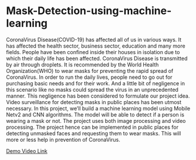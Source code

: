 # Mask-Detection-using-machine-learning

CoronaVirus Disease(COVID-19) has affected all of us in various ways. It has affected the health sector, business sector, education and many more fields. People have been confined inside their houses in isolation due to which their daily life has been affected. CoronaVirus Disease is transmitted by air through droplets. It is recommended by the World Health Organization(WHO) to wear masks for preventing the rapid spread of CoronaVirus. In order to run the daily lives, people need to go out for purchasing basic needs and for their work. And a little bit of negligence in this scenario like no masks could spread the virus in an unprecedented manner. This negligence has been considered to formulate our project idea. Video surveillance for detecting masks in public places has been utmost necessary. In this project, we’ll build a machine learning model using Mobile Netv2 and CNN algorithms. The model will be able to detect if a person is wearing a mask or not. The project uses both image processing and video processing. The project hence can be implemented in public places for detecting unmasked faces and requesting them to wear masks. This will more or less help in prevention of CoronaVirus.

[Demo Video Link](https://drive.google.com/drive/folders/1ISIezEW_bMS4ck9mHDaHcmkaSHBr7Zx-)

